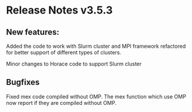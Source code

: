# Release Notes v3.5.3

## New features:
Added the code to work with Slurm cluster and MPI framework refactored for better support of different types of clusters.

Minor changes to Horace code to support Slurm cluster

## Bugfixes
Fixed mex code compiled without OMP. The mex function which use OMP now report if they are compiled without OMP.

